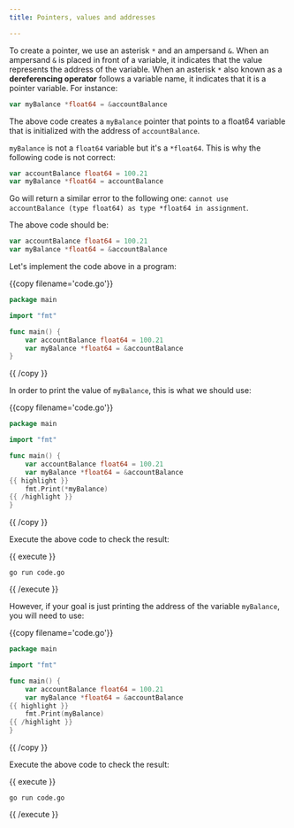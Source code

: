 ```yaml
---
title: Pointers, values and addresses

---
```

<!--

Pointers, values and addresses

-->

To create a pointer, we use an asterisk `*` and an ampersand `&`. When an ampersand `&` is placed in front of a variable, it indicates that the value represents the address of the variable. When an asterisk `*` also known as a **dereferencing operator** follows a variable name, it indicates that it is a pointer variable. For instance:

```go
var myBalance *float64 = &accountBalance
```

The above code creates a `myBalance` pointer that points to a float64 variable that is initialized with the address of `accountBalance`.

`myBalance` is not a `float64` variable but it's a `*float64`. This is why the following code is not correct:

```go
var accountBalance float64 = 100.21
var myBalance *float64 = accountBalance
```

Go will return a similar error to the following one: `cannot use accountBalance (type float64) as type *float64 in assignment`.

The above code should be:

```go
var accountBalance float64 = 100.21
var myBalance *float64 = &accountBalance
```

Let's implement the code above in a program:

{{copy filename='code.go'}}
```go
package main

import "fmt"

func main() {
	var accountBalance float64 = 100.21
	var myBalance *float64 = &accountBalance
}
```
{{ /copy }}

In order to print the value of `myBalance`, this is what we should use:

{{copy filename='code.go'}}
```go
package main

import "fmt"

func main() {
	var accountBalance float64 = 100.21
	var myBalance *float64 = &accountBalance
{{ highlight }}
	fmt.Print(*myBalance)
{{ /highlight }}
}
```
{{ /copy }}

Execute the above code to check the result:

{{ execute }}
```
go run code.go
```
{{ /execute }}

However, if your goal is just printing the address of the variable `myBalance`, you will need to use:

{{copy filename='code.go'}}
```go
package main

import "fmt"

func main() {
	var accountBalance float64 = 100.21
	var myBalance *float64 = &accountBalance
{{ highlight }}
	fmt.Print(myBalance)
{{ /highlight }}
}
```
{{ /copy }}

Execute the above code to check the result:

{{ execute }}
```
go run code.go
```
{{ /execute }}